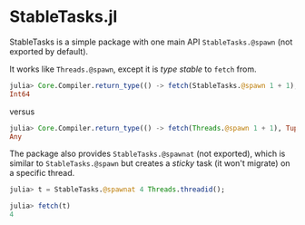 # StableTasks.jl

StableTasks is a simple package with one main API `StableTasks.@spawn` (not exported by default). 

It works like `Threads.@spawn`, except it is *type stable* to `fetch` from.

``` julia
julia> Core.Compiler.return_type(() -> fetch(StableTasks.@spawn 1 + 1), Tuple{})
Int64
```
versus

``` julia
julia> Core.Compiler.return_type(() -> fetch(Threads.@spawn 1 + 1), Tuple{})
Any
```

The package also provides `StableTasks.@spawnat` (not exported), which is similar to `StableTasks.@spawn` but creates a *sticky* task (it won't migrate) on a specific thread.

```julia
julia> t = StableTasks.@spawnat 4 Threads.threadid();

julia> fetch(t)
4
```
